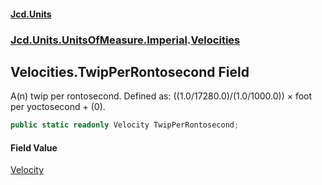 #### [Jcd.Units](index.md 'index')
### [Jcd.Units.UnitsOfMeasure.Imperial](Jcd.Units.UnitsOfMeasure.Imperial.md 'Jcd.Units.UnitsOfMeasure.Imperial').[Velocities](Velocities.md 'Jcd.Units.UnitsOfMeasure.Imperial.Velocities')

## Velocities.TwipPerRontosecond Field

A(n) twip per rontosecond. Defined as: ((1.0/17280.0)/(1.0/1000.0)) × foot per yoctosecond + (0).

```csharp
public static readonly Velocity TwipPerRontosecond;
```

#### Field Value
[Velocity](Velocity.md 'Jcd.Units.UnitTypes.Velocity')